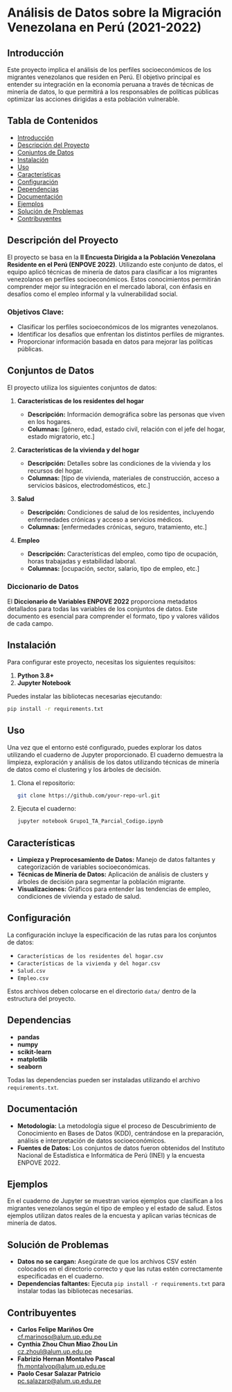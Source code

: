 
# Análisis de Datos sobre la Migración Venezolana en Perú (2021-2022)

## Introducción
Este proyecto implica el análisis de los perfiles socioeconómicos de los migrantes venezolanos que residen en Perú. El objetivo principal es entender su integración en la economía peruana a través de técnicas de minería de datos, lo que permitirá a los responsables de políticas públicas optimizar las acciones dirigidas a esta población vulnerable.

## Tabla de Contenidos
- [Introducción](#introducción)
- [Descripción del Proyecto](#descripción-del-proyecto)
- [Conjuntos de Datos](#conjuntos-de-datos)
- [Instalación](#instalación)
- [Uso](#uso)
- [Características](#características)
- [Configuración](#configuración)
- [Dependencias](#dependencias)
- [Documentación](#documentación)
- [Ejemplos](#ejemplos)
- [Solución de Problemas](#solución-de-problemas)
- [Contribuyentes](#contribuyentes)

## Descripción del Proyecto
El proyecto se basa en la **II Encuesta Dirigida a la Población Venezolana Residente en el Perú (ENPOVE 2022)**. Utilizando este conjunto de datos, el equipo aplicó técnicas de minería de datos para clasificar a los migrantes venezolanos en perfiles socioeconómicos. Estos conocimientos permitirán comprender mejor su integración en el mercado laboral, con énfasis en desafíos como el empleo informal y la vulnerabilidad social.

### Objetivos Clave:
- Clasificar los perfiles socioeconómicos de los migrantes venezolanos.
- Identificar los desafíos que enfrentan los distintos perfiles de migrantes.
- Proporcionar información basada en datos para mejorar las políticas públicas.

## Conjuntos de Datos
El proyecto utiliza los siguientes conjuntos de datos:
1. **Características de los residentes del hogar**  
   - **Descripción:** Información demográfica sobre las personas que viven en los hogares.
   - **Columnas:** [género, edad, estado civil, relación con el jefe del hogar, estado migratorio, etc.]

2. **Características de la vivienda y del hogar**  
   - **Descripción:** Detalles sobre las condiciones de la vivienda y los recursos del hogar.
   - **Columnas:** [tipo de vivienda, materiales de construcción, acceso a servicios básicos, electrodomésticos, etc.]

3. **Salud**  
   - **Descripción:** Condiciones de salud de los residentes, incluyendo enfermedades crónicas y acceso a servicios médicos.
   - **Columnas:** [enfermedades crónicas, seguro, tratamiento, etc.]

4. **Empleo**  
   - **Descripción:** Características del empleo, como tipo de ocupación, horas trabajadas y estabilidad laboral.
   - **Columnas:** [ocupación, sector, salario, tipo de empleo, etc.]

### Diccionario de Datos
El **Diccionario de Variables ENPOVE 2022** proporciona metadatos detallados para todas las variables de los conjuntos de datos. Este documento es esencial para comprender el formato, tipo y valores válidos de cada campo.

## Instalación
Para configurar este proyecto, necesitas los siguientes requisitos:
1. **Python 3.8+**
2. **Jupyter Notebook**

Puedes instalar las bibliotecas necesarias ejecutando:
```bash
pip install -r requirements.txt
```

## Uso
Una vez que el entorno esté configurado, puedes explorar los datos utilizando el cuaderno de Jupyter proporcionado. El cuaderno demuestra la limpieza, exploración y análisis de los datos utilizando técnicas de minería de datos como el clustering y los árboles de decisión.

1. Clona el repositorio:
   ```bash
   git clone https://github.com/your-repo-url.git
   ```
2. Ejecuta el cuaderno:
   ```bash
   jupyter notebook Grupo1_TA_Parcial_Codigo.ipynb
   ```

## Características
- **Limpieza y Preprocesamiento de Datos:** Manejo de datos faltantes y categorización de variables socioeconómicas.
- **Técnicas de Minería de Datos:** Aplicación de análisis de clusters y árboles de decisión para segmentar la población migrante.
- **Visualizaciones:** Gráficos para entender las tendencias de empleo, condiciones de vivienda y estado de salud.

## Configuración
La configuración incluye la especificación de las rutas para los conjuntos de datos:
- `Características de los residentes del hogar.csv`
- `Características de la vivienda y del hogar.csv`
- `Salud.csv`
- `Empleo.csv`

Estos archivos deben colocarse en el directorio `data/` dentro de la estructura del proyecto.

## Dependencias
- **pandas**
- **numpy**
- **scikit-learn**
- **matplotlib**
- **seaborn**

Todas las dependencias pueden ser instaladas utilizando el archivo `requirements.txt`.

## Documentación
- **Metodología:** La metodología sigue el proceso de Descubrimiento de Conocimiento en Bases de Datos (KDD), centrándose en la preparación, análisis e interpretación de datos socioeconómicos.
- **Fuentes de Datos:** Los conjuntos de datos fueron obtenidos del Instituto Nacional de Estadística e Informática de Perú (INEI) y la encuesta ENPOVE 2022.

## Ejemplos
En el cuaderno de Jupyter se muestran varios ejemplos que clasifican a los migrantes venezolanos según el tipo de empleo y el estado de salud. Estos ejemplos utilizan datos reales de la encuesta y aplican varias técnicas de minería de datos.

## Solución de Problemas
- **Datos no se cargan:** Asegúrate de que los archivos CSV estén colocados en el directorio correcto y que las rutas estén correctamente especificadas en el cuaderno.
- **Dependencias faltantes:** Ejecuta `pip install -r requirements.txt` para instalar todas las bibliotecas necesarias.

## Contribuyentes
- **Carlos Felipe Mariños Ore**  
  [cf.marinoso@alum.up.edu.pe](mailto:cf.marinoso@alum.up.edu.pe)
- **Cynthia Zhou Chun Miao Zhou Lin**  
  [cz.zhoul@alum.up.edu.pe](mailto:cz.zhoul@alum.up.edu.pe)
- **Fabrizio Hernan Montalvo Pascal**  
  [fh.montalvop@alum.up.edu.pe](mailto:fh.montalvop@alum.up.edu.pe)
- **Paolo Cesar Salazar Patricio**  
  [pc.salazarp@alum.up.edu.pe](mailto:pc.salazarp@alum.up.edu.pe)
